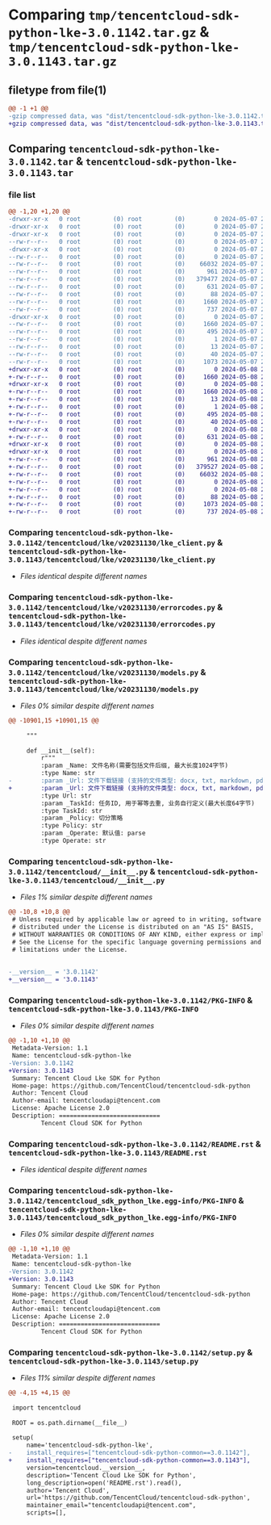 # Comparing `tmp/tencentcloud-sdk-python-lke-3.0.1142.tar.gz` & `tmp/tencentcloud-sdk-python-lke-3.0.1143.tar.gz`

## filetype from file(1)

```diff
@@ -1 +1 @@
-gzip compressed data, was "dist/tencentcloud-sdk-python-lke-3.0.1142.tar", last modified: Tue May  7 21:21:11 2024, max compression
+gzip compressed data, was "dist/tencentcloud-sdk-python-lke-3.0.1143.tar", last modified: Wed May  8 21:17:04 2024, max compression
```

## Comparing `tencentcloud-sdk-python-lke-3.0.1142.tar` & `tencentcloud-sdk-python-lke-3.0.1143.tar`

### file list

```diff
@@ -1,20 +1,20 @@
-drwxr-xr-x   0 root         (0) root         (0)        0 2024-05-07 21:21:11.000000 tencentcloud-sdk-python-lke-3.0.1142/
-drwxr-xr-x   0 root         (0) root         (0)        0 2024-05-07 21:21:11.000000 tencentcloud-sdk-python-lke-3.0.1142/tencentcloud/
-drwxr-xr-x   0 root         (0) root         (0)        0 2024-05-07 21:21:11.000000 tencentcloud-sdk-python-lke-3.0.1142/tencentcloud/lke/
--rw-r--r--   0 root         (0) root         (0)        0 2024-05-07 21:21:11.000000 tencentcloud-sdk-python-lke-3.0.1142/tencentcloud/lke/__init__.py
-drwxr-xr-x   0 root         (0) root         (0)        0 2024-05-07 21:21:11.000000 tencentcloud-sdk-python-lke-3.0.1142/tencentcloud/lke/v20231130/
--rw-r--r--   0 root         (0) root         (0)        0 2024-05-07 21:21:11.000000 tencentcloud-sdk-python-lke-3.0.1142/tencentcloud/lke/v20231130/__init__.py
--rw-r--r--   0 root         (0) root         (0)    66032 2024-05-07 21:21:11.000000 tencentcloud-sdk-python-lke-3.0.1142/tencentcloud/lke/v20231130/lke_client.py
--rw-r--r--   0 root         (0) root         (0)      961 2024-05-07 21:21:11.000000 tencentcloud-sdk-python-lke-3.0.1142/tencentcloud/lke/v20231130/errorcodes.py
--rw-r--r--   0 root         (0) root         (0)   379477 2024-05-07 21:21:11.000000 tencentcloud-sdk-python-lke-3.0.1142/tencentcloud/lke/v20231130/models.py
--rw-r--r--   0 root         (0) root         (0)      631 2024-05-07 21:21:11.000000 tencentcloud-sdk-python-lke-3.0.1142/tencentcloud/__init__.py
--rw-r--r--   0 root         (0) root         (0)       88 2024-05-07 21:21:11.000000 tencentcloud-sdk-python-lke-3.0.1142/setup.cfg
--rw-r--r--   0 root         (0) root         (0)     1660 2024-05-07 21:21:11.000000 tencentcloud-sdk-python-lke-3.0.1142/PKG-INFO
--rw-r--r--   0 root         (0) root         (0)      737 2024-05-07 21:21:11.000000 tencentcloud-sdk-python-lke-3.0.1142/README.rst
-drwxr-xr-x   0 root         (0) root         (0)        0 2024-05-07 21:21:11.000000 tencentcloud-sdk-python-lke-3.0.1142/tencentcloud_sdk_python_lke.egg-info/
--rw-r--r--   0 root         (0) root         (0)     1660 2024-05-07 21:21:11.000000 tencentcloud-sdk-python-lke-3.0.1142/tencentcloud_sdk_python_lke.egg-info/PKG-INFO
--rw-r--r--   0 root         (0) root         (0)      495 2024-05-07 21:21:11.000000 tencentcloud-sdk-python-lke-3.0.1142/tencentcloud_sdk_python_lke.egg-info/SOURCES.txt
--rw-r--r--   0 root         (0) root         (0)        1 2024-05-07 21:21:11.000000 tencentcloud-sdk-python-lke-3.0.1142/tencentcloud_sdk_python_lke.egg-info/dependency_links.txt
--rw-r--r--   0 root         (0) root         (0)       13 2024-05-07 21:21:11.000000 tencentcloud-sdk-python-lke-3.0.1142/tencentcloud_sdk_python_lke.egg-info/top_level.txt
--rw-r--r--   0 root         (0) root         (0)       40 2024-05-07 21:21:11.000000 tencentcloud-sdk-python-lke-3.0.1142/tencentcloud_sdk_python_lke.egg-info/requires.txt
--rw-r--r--   0 root         (0) root         (0)     1073 2024-05-07 21:21:11.000000 tencentcloud-sdk-python-lke-3.0.1142/setup.py
+drwxr-xr-x   0 root         (0) root         (0)        0 2024-05-08 21:17:04.000000 tencentcloud-sdk-python-lke-3.0.1143/
+-rw-r--r--   0 root         (0) root         (0)     1660 2024-05-08 21:17:04.000000 tencentcloud-sdk-python-lke-3.0.1143/PKG-INFO
+drwxr-xr-x   0 root         (0) root         (0)        0 2024-05-08 21:17:04.000000 tencentcloud-sdk-python-lke-3.0.1143/tencentcloud_sdk_python_lke.egg-info/
+-rw-r--r--   0 root         (0) root         (0)     1660 2024-05-08 21:17:04.000000 tencentcloud-sdk-python-lke-3.0.1143/tencentcloud_sdk_python_lke.egg-info/PKG-INFO
+-rw-r--r--   0 root         (0) root         (0)       13 2024-05-08 21:17:04.000000 tencentcloud-sdk-python-lke-3.0.1143/tencentcloud_sdk_python_lke.egg-info/top_level.txt
+-rw-r--r--   0 root         (0) root         (0)        1 2024-05-08 21:17:04.000000 tencentcloud-sdk-python-lke-3.0.1143/tencentcloud_sdk_python_lke.egg-info/dependency_links.txt
+-rw-r--r--   0 root         (0) root         (0)      495 2024-05-08 21:17:04.000000 tencentcloud-sdk-python-lke-3.0.1143/tencentcloud_sdk_python_lke.egg-info/SOURCES.txt
+-rw-r--r--   0 root         (0) root         (0)       40 2024-05-08 21:17:04.000000 tencentcloud-sdk-python-lke-3.0.1143/tencentcloud_sdk_python_lke.egg-info/requires.txt
+drwxr-xr-x   0 root         (0) root         (0)        0 2024-05-08 21:17:04.000000 tencentcloud-sdk-python-lke-3.0.1143/tencentcloud/
+-rw-r--r--   0 root         (0) root         (0)      631 2024-05-08 21:17:04.000000 tencentcloud-sdk-python-lke-3.0.1143/tencentcloud/__init__.py
+drwxr-xr-x   0 root         (0) root         (0)        0 2024-05-08 21:17:04.000000 tencentcloud-sdk-python-lke-3.0.1143/tencentcloud/lke/
+drwxr-xr-x   0 root         (0) root         (0)        0 2024-05-08 21:17:04.000000 tencentcloud-sdk-python-lke-3.0.1143/tencentcloud/lke/v20231130/
+-rw-r--r--   0 root         (0) root         (0)      961 2024-05-08 21:17:04.000000 tencentcloud-sdk-python-lke-3.0.1143/tencentcloud/lke/v20231130/errorcodes.py
+-rw-r--r--   0 root         (0) root         (0)   379527 2024-05-08 21:17:04.000000 tencentcloud-sdk-python-lke-3.0.1143/tencentcloud/lke/v20231130/models.py
+-rw-r--r--   0 root         (0) root         (0)    66032 2024-05-08 21:17:04.000000 tencentcloud-sdk-python-lke-3.0.1143/tencentcloud/lke/v20231130/lke_client.py
+-rw-r--r--   0 root         (0) root         (0)        0 2024-05-08 21:17:04.000000 tencentcloud-sdk-python-lke-3.0.1143/tencentcloud/lke/v20231130/__init__.py
+-rw-r--r--   0 root         (0) root         (0)        0 2024-05-08 21:17:04.000000 tencentcloud-sdk-python-lke-3.0.1143/tencentcloud/lke/__init__.py
+-rw-r--r--   0 root         (0) root         (0)       88 2024-05-08 21:17:04.000000 tencentcloud-sdk-python-lke-3.0.1143/setup.cfg
+-rw-r--r--   0 root         (0) root         (0)     1073 2024-05-08 21:17:04.000000 tencentcloud-sdk-python-lke-3.0.1143/setup.py
+-rw-r--r--   0 root         (0) root         (0)      737 2024-05-08 21:17:04.000000 tencentcloud-sdk-python-lke-3.0.1143/README.rst
```

### Comparing `tencentcloud-sdk-python-lke-3.0.1142/tencentcloud/lke/v20231130/lke_client.py` & `tencentcloud-sdk-python-lke-3.0.1143/tencentcloud/lke/v20231130/lke_client.py`

 * *Files identical despite different names*

### Comparing `tencentcloud-sdk-python-lke-3.0.1142/tencentcloud/lke/v20231130/errorcodes.py` & `tencentcloud-sdk-python-lke-3.0.1143/tencentcloud/lke/v20231130/errorcodes.py`

 * *Files identical despite different names*

### Comparing `tencentcloud-sdk-python-lke-3.0.1142/tencentcloud/lke/v20231130/models.py` & `tencentcloud-sdk-python-lke-3.0.1143/tencentcloud/lke/v20231130/models.py`

 * *Files 0% similar despite different names*

```diff
@@ -10901,15 +10901,15 @@
 
     """
 
     def __init__(self):
         r"""
         :param _Name: 文件名称(需要包括文件后缀, 最大长度1024字节)
         :type Name: str
-        :param _Url: 文件下载链接 (支持的文件类型: docx, txt, markdown, pdf)
+        :param _Url: 文件下载链接 (支持的文件类型: docx, txt, markdown, pdf), 该地址需要外网可以直接无状态访问
         :type Url: str
         :param _TaskId: 任务ID, 用于幂等去重, 业务自行定义(最大长度64字节)
         :type TaskId: str
         :param _Policy: 切分策略
         :type Policy: str
         :param _Operate: 默认值: parse
         :type Operate: str
```

### Comparing `tencentcloud-sdk-python-lke-3.0.1142/tencentcloud/__init__.py` & `tencentcloud-sdk-python-lke-3.0.1143/tencentcloud/__init__.py`

 * *Files 1% similar despite different names*

```diff
@@ -10,8 +10,8 @@
 # Unless required by applicable law or agreed to in writing, software
 # distributed under the License is distributed on an "AS IS" BASIS,
 # WITHOUT WARRANTIES OR CONDITIONS OF ANY KIND, either express or implied.
 # See the License for the specific language governing permissions and
 # limitations under the License.
 
 
-__version__ = '3.0.1142'
+__version__ = '3.0.1143'
```

### Comparing `tencentcloud-sdk-python-lke-3.0.1142/PKG-INFO` & `tencentcloud-sdk-python-lke-3.0.1143/PKG-INFO`

 * *Files 0% similar despite different names*

```diff
@@ -1,10 +1,10 @@
 Metadata-Version: 1.1
 Name: tencentcloud-sdk-python-lke
-Version: 3.0.1142
+Version: 3.0.1143
 Summary: Tencent Cloud Lke SDK for Python
 Home-page: https://github.com/TencentCloud/tencentcloud-sdk-python
 Author: Tencent Cloud
 Author-email: tencentcloudapi@tencent.com
 License: Apache License 2.0
 Description: ============================
         Tencent Cloud SDK for Python
```

### Comparing `tencentcloud-sdk-python-lke-3.0.1142/README.rst` & `tencentcloud-sdk-python-lke-3.0.1143/README.rst`

 * *Files identical despite different names*

### Comparing `tencentcloud-sdk-python-lke-3.0.1142/tencentcloud_sdk_python_lke.egg-info/PKG-INFO` & `tencentcloud-sdk-python-lke-3.0.1143/tencentcloud_sdk_python_lke.egg-info/PKG-INFO`

 * *Files 0% similar despite different names*

```diff
@@ -1,10 +1,10 @@
 Metadata-Version: 1.1
 Name: tencentcloud-sdk-python-lke
-Version: 3.0.1142
+Version: 3.0.1143
 Summary: Tencent Cloud Lke SDK for Python
 Home-page: https://github.com/TencentCloud/tencentcloud-sdk-python
 Author: Tencent Cloud
 Author-email: tencentcloudapi@tencent.com
 License: Apache License 2.0
 Description: ============================
         Tencent Cloud SDK for Python
```

### Comparing `tencentcloud-sdk-python-lke-3.0.1142/setup.py` & `tencentcloud-sdk-python-lke-3.0.1143/setup.py`

 * *Files 11% similar despite different names*

```diff
@@ -4,15 +4,15 @@
 
 import tencentcloud
 
 ROOT = os.path.dirname(__file__)
 
 setup(
     name='tencentcloud-sdk-python-lke',
-    install_requires=["tencentcloud-sdk-python-common==3.0.1142"],
+    install_requires=["tencentcloud-sdk-python-common==3.0.1143"],
     version=tencentcloud.__version__,
     description='Tencent Cloud Lke SDK for Python',
     long_description=open('README.rst').read(),
     author='Tencent Cloud',
     url='https://github.com/TencentCloud/tencentcloud-sdk-python',
     maintainer_email="tencentcloudapi@tencent.com",
     scripts=[],
```

